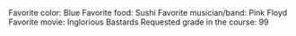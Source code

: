 Favorite color: Blue
Favorite food: Sushi
Favorite musician/band: Pink Floyd
Favorite movie: Inglorious Bastards
Requested grade in the course: 99
